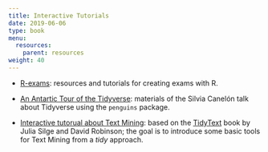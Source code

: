 ```yaml
---
title: Interactive Tutorials
date: 2019-06-06
type: book
menu:
  resources:
    parent: resources
weight: 40
---
```


-   [R-exams](http://www.r-exams.org/): resources and tutorials for creating exams with R.

-   [An Antartic Tour of the Tidyverse](https://silvia.rbind.io/talk/2020-08-31-tour-of-the-tidyverse/): materials of the Silvia Canelón talk about Tidyverse using the `penguins` package.

-   [Interactive tutorual about Text Mining](https://learning-learnr.netlify.app/courses/textmining/): based on the [TidyText](https://www.tidytextmining.com/) book by Julia Silge and David Robinson; the goal is to introduce some basic tools for Text Mining from a <i>tidy</i> approach.
